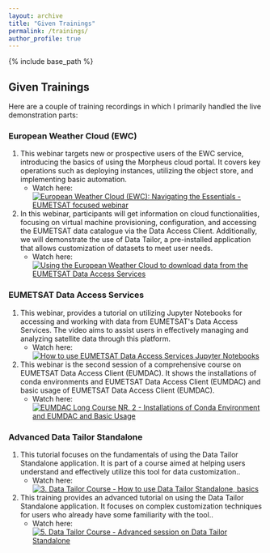 ```yaml
---
layout: archive
title: "Given Trainings"
permalink: /trainings/
author_profile: true
---
```



{% include base_path %}

## Given Trainings

Here are a couple of training recordings in which I primarily handled the live demonstration parts:  

### European Weather Cloud (EWC)
1. This webinar targets new or prospective users of the EWC service, introducing the basics of using the Morpheus cloud portal. It covers key operations such as deploying instances, utilizing the object store, and implementing basic automation.
   - Watch here: [![European Weather Cloud (EWC): Navigating the Essentials - EUMETSAT focused webinar](http://img.youtube.com/vi/s6r2unH4KH8/0.jpg)](http://www.youtube.com/watch?v=s6r2unH4KH8 "Introduction to EWC")
2. In this webinar, participants will get information on cloud functionalities, focusing on virtual machine provisioning, configuration, and accessing the EUMETSAT data catalogue via the Data Access Client. Additionally, we will demonstrate the use of Data Tailor, a pre-installed application that allows customization of datasets to meet user needs.
   - Watch here: [![Using the European Weather Cloud to download data from the EUMETSAT Data Access Services](http://img.youtube.com/vi/LuW_ZCiX4PU/0.jpg)](http://www.youtube.com/watch?v=LuW_ZCiX4PU "EUMETSAT Data Access Services (DAS) in EWC")

### EUMETSAT Data Access Services
1. This webinar, provides a tutorial on utilizing Jupyter Notebooks for accessing and working with data from EUMETSAT's Data Access Services. The video aims to assist users in effectively managing and analyzing satellite data through this platform.
   - Watch here: [![How to use EUMETSAT Data Access Services Jupyter Notebooks](http://img.youtube.com/vi/T0DZ3VxwIMw/0.jpg)](http://www.youtube.com/watch?v=T0DZ3VxwIMw "EUMETSAT Data Access Services with Jupyter Notebooks")
2. This webinar is the second session of a comprehensive course on EUMETSAT Data Access Client (EUMDAC). It shows the installations of conda environments and EUMETSAT Data Access Client (EUMDAC) and basic usage of EUMETSAT Data Access Client (EUMDAC). 
   - Watch here: [![EUMDAC Long Course NR. 2 - Installations of Conda Environment and EUMDAC and Basic Usage](http://img.youtube.com/vi/W8QNtbujNCQ/0.jpg)](http://www.youtube.com/watch?v=W8QNtbujNCQ "EUMDAC Long Course 2")

### Advanced Data Tailor Standalone
1. This tutorial focuses on the fundamentals of using the Data Tailor Standalone application. It is part of a course aimed at helping users understand and effectively utilize this tool for data customization..
   - Watch here: [![3. Data Tailor Course - How to use Data Tailor Standalone, basics](http://img.youtube.com/vi/3rS9dVhQKXw/0.jpg)](http://www.youtube.com/watch?v=3rS9dVhQKXw "How to use the Data Tailor standalone")
2. This training provides an advanced tutorial on using the Data Tailor Standalone application. It focuses on complex customization techniques for users who already have some familiarity with the tool..
   - Watch here: [![5. Data Tailor Course - Advanced session on Data Tailor Standalone](http://img.youtube.com/vi/MDM_d-8QFmE/0.jpg)](http://www.youtube.com/watch?v=MDM_d-8QFmE "Advanced session on Data Tailor Standalone")
